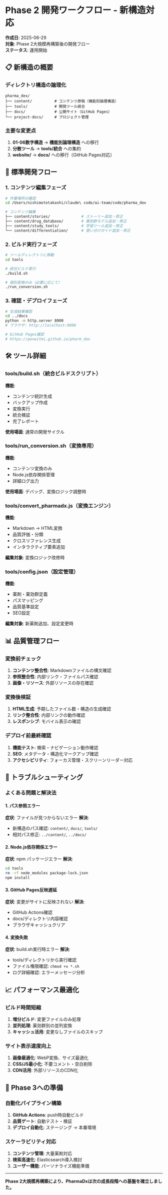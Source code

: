 # Phase 2 開発ワークフロー - 新構造対応

**作成日**: 2025-06-29  
**対象**: Phase 2大規模再構築後の開発フロー  
**ステータス**: 運用開始

## 📋 新構造の概要

### ディレクトリ構造の論理化
```
pharma_dex/
├── content/          # コンテンツ原稿（機能別論理構造）
├── tools/            # 開発ツール統合
├── docs/             # 公開サイト（GitHub Pages）
└── project-docs/     # プロジェクト管理
```

### 主要な変更点
1. **01-06数字構造** → **機能別論理構造** への移行
2. **分散ツール** → **tools/統合** への集約
3. **website/** → **docs/** への移行（GitHub Pages対応）

## 🔄 標準開発フロー

### 1. コンテンツ編集フェーズ
```bash
# 作業場所の確認
cd /Users/nishimototakashi/claude\ code/ai-team/code/pharma_dex

# コンテンツ編集
├── content/stories/              # ストーリー追加・修正
├── content/drug_database/        # 薬効群モデル追加・修正
├── content/study_tools/          # 学習ツール追加・修正
└── content/differentiation/      # 使い分けガイド追加・修正
```

### 2. ビルド実行フェーズ
```bash
# ツールディレクトリに移動
cd tools

# 統合ビルド実行
./build.sh

# 個別変換のみ（必要に応じて）
./run_conversion.sh
```

### 3. 確認・デプロイフェーズ
```bash
# 生成結果確認
cd ../docs
python -m http.server 8000
# ブラウザ: http://localhost:8000

# GitHub Pages確認
# https://penwitmi.github.io/pharm_dex
```

## 🛠️ ツール詳細

### tools/build.sh（統合ビルドスクリプト）
**機能**: 
- コンテンツ統計生成
- バックアップ作成
- 変換実行
- 統合検証
- 完了レポート

**使用場面**: 通常の開発サイクル

### tools/run_conversion.sh（変換専用）
**機能**:
- コンテンツ変換のみ
- Node.js依存関係管理
- 詳細ログ出力

**使用場面**: デバッグ、変換ロジック調整時

### tools/convert_pharmadx.js（変換エンジン）
**機能**:
- Markdown → HTML変換
- 品質評価・分類
- クロスリファレンス生成
- インタラクティブ要素追加

**編集対象**: 変換ロジック改修時

### tools/config.json（設定管理）
**機能**:
- 薬剤・薬効群定義
- パスマッピング
- 品質基準設定
- SEO設定

**編集対象**: 新薬剤追加、設定変更時

## 📊 品質管理フロー

### 変換前チェック
1. **コンテンツ整合性**: Markdownファイルの構文確認
2. **参照整合性**: 内部リンク・ファイルパス確認
3. **画像・リソース**: 外部リソースの存在確認

### 変換後検証
1. **HTML生成**: 予期したファイル数・構造の生成確認
2. **リンク整合性**: 内部リンクの動作確認
3. **レスポンシブ**: モバイル表示の確認

### デプロイ前最終確認
1. **機能テスト**: 検索・ナビゲーション動作確認
2. **SEO**: メタデータ・構造化マークアップ確認
3. **アクセシビリティ**: フォーカス管理・スクリーンリーダー対応

## 🚨 トラブルシューティング

### よくある問題と解決法

#### 1. パス参照エラー
**症状**: ファイルが見つからないエラー
**解決**: 
- 新構造のパス確認: `content/`, `docs/`, `tools/`
- 相対パス修正: `../content/`, `../docs/`

#### 2. Node.js依存関係エラー
**症状**: npm パッケージエラー
**解決**:
```bash
cd tools
rm -rf node_modules package-lock.json
npm install
```

#### 3. GitHub Pages反映遅延
**症状**: 変更がサイトに反映されない
**解決**:
- GitHub Actions確認
- docs/ディレクトリ内容確認
- ブラウザキャッシュクリア

#### 4. 変換失敗
**症状**: build.sh実行時エラー
**解決**:
- tools/ディレクトリから実行確認
- ファイル権限確認: `chmod +x *.sh`
- ログ詳細確認: エラーメッセージ分析

## 📈 パフォーマンス最適化

### ビルド時間短縮
1. **増分ビルド**: 変更ファイルのみ処理
2. **並列処理**: 薬効群別の並列変換
3. **キャッシュ活用**: 変更なしファイルのスキップ

### サイト表示速度向上
1. **画像最適化**: WebP変換、サイズ最適化
2. **CSS/JS最小化**: 不要コメント・空白削除
3. **CDN活用**: 外部リソースのCDN化

## 🎯 Phase 3への準備

### 自動化パイプライン構築
1. **GitHub Actions**: push時自動ビルド
2. **品質ゲート**: 自動テスト・検証
3. **デプロイ自動化**: ステージング → 本番環境

### スケーラビリティ対応
1. **コンテンツ管理**: 大量薬剤対応
2. **検索高速化**: Elasticsearch導入検討
3. **ユーザー機能**: パーソナライズ機能準備

---

**Phase 2大規模再構築により、PharmaDxは次の成長段階への基盤を確立しました。**